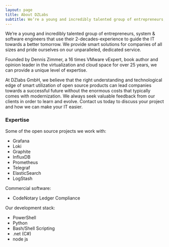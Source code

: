 ```yaml
---
layout: page
title: About DZLabs
subtitle: We’re a young and incredibly talented group of entrepreneurs, system & software engineers
---
```


We’re a young and incredibly talented group of entrepreneurs, system & software engineers that use their 2-decades-experience to guide the IT towards a better tomorrow. We provide smart solutions for companies of all sizes and pride ourselves on our unparalleled, dedicated service.

Founded by Dennis Zimmer, a 16 times VMware vExpert, book author and opinion leader in the virtualization and cloud space for over 25 years, we can provide a unique level of expertise.

At DZlabs GmbH, we believe that the right understanding and technological edge of smart utilization of open source products can lead companies towards a successful future without the enormous costs that typically comes with modernization. We always seek valuable feedback from our clients in order to learn and evolve. Contact us today to discuss your project and how we can make your IT easier.

### Expertise

Some of the open source projects we work with:

* Grafana
* Loki
* Graphite
* InfluxDB
* Prometheus
* Telegraf
* ElasticSearch
* LogStash

Commercial software:

* CodeNotary Ledger Compliance

Our development stack:

* PowerShell
* Python
* Bash/Shell Scripting
* .net (C#)
* node js
